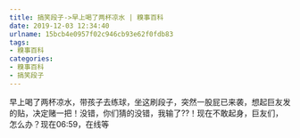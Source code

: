 ```yaml
---
title: 搞笑段子->早上喝了两杯凉水 | 糗事百科
date: 2019-12-03 12:34:40
urlname: 15bcb4e0957f02c946cb93e62f0fdb83
tags: 
- 糗事百科
categories:
- 糗事百科
- 搞笑段子
---
```

早上喝了两杯凉水，带孩子去练球，坐这刷段子，突然一股屁已来袭，想起巨友发的贴，决定赌一把！没错，你们猜的没错，我输了??！现在不敢起身，巨友们，怎么办？现在06:59，在线等


